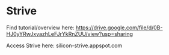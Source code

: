# Strive
Find tutorial/overview here:
https://drive.google.com/file/d/0B-HJ0yYRwJxvazhLeFJrYkRnZUU/view?usp=sharing

Access Strive here:
silicon-strive.appspot.com